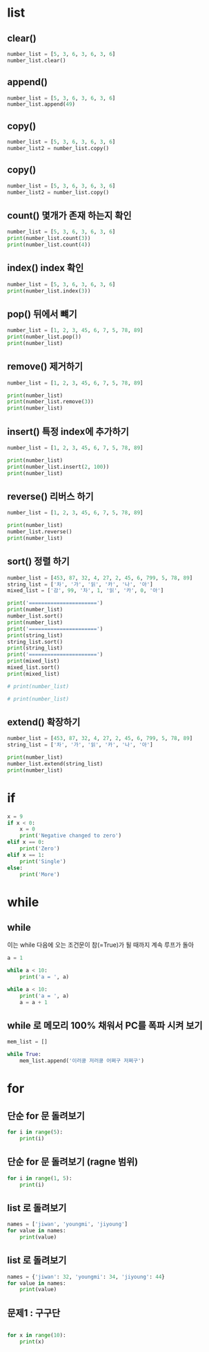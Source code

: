 # list

## clear()
```python
number_list = [5, 3, 6, 3, 6, 3, 6]
number_list.clear()
```

## append()
```python
number_list = [5, 3, 6, 3, 6, 3, 6]
number_list.append(49)
```

## copy()
```python
number_list = [5, 3, 6, 3, 6, 3, 6]
number_list2 = number_list.copy()
```

## copy()
```python
number_list = [5, 3, 6, 3, 6, 3, 6]
number_list2 = number_list.copy()
```

## count() 몇개가 존재 하는지 확인
```python
number_list = [5, 3, 6, 3, 6, 3, 6]
print(number_list.count(3))
print(number_list.count(4))
```

## index() index 확인
```python
number_list = [5, 3, 6, 3, 6, 3, 6]
print(number_list.index(3))
```

## pop() 뒤에서 뺴기
```python
number_list = [1, 2, 3, 45, 6, 7, 5, 78, 89]
print(number_list.pop())
print(number_list)
```

## remove() 제거하기
```python
number_list = [1, 2, 3, 45, 6, 7, 5, 78, 89]

print(number_list)
print(number_list.remove(3))
print(number_list)
```

## insert() 특정 index에 추가하기
```python
number_list = [1, 2, 3, 45, 6, 7, 5, 78, 89]

print(number_list)
print(number_list.insert(2, 100))
print(number_list)
```


## reverse() 리버스 하기
```python
number_list = [1, 2, 3, 45, 6, 7, 5, 78, 89]

print(number_list)
number_list.reverse()
print(number_list)
```

## sort() 정렬 하기
```python
number_list = [453, 87, 32, 4, 27, 2, 45, 6, 799, 5, 78, 89]
string_list = ['차', '가', '읽', '카', '나', '아']
mixed_list = ['감', 99, '차', 1, '읽', '카', 0, '아']

print('======================')
print(number_list)
number_list.sort()
print(number_list)
print('======================')
print(string_list)
string_list.sort()
print(string_list)
print('======================')
print(mixed_list)
mixed_list.sort()
print(mixed_list)

# print(number_list)

# print(number_list)
```

## extend() 확장하기
```python
number_list = [453, 87, 32, 4, 27, 2, 45, 6, 799, 5, 78, 89]
string_list = ['차', '가', '읽', '카', '나', '아']

print(number_list)
number_list.extend(string_list)
print(number_list)
```

# if
```python
x = 9
if x < 0:
    x = 0
    print('Negative changed to zero')
elif x == 0:
    print('Zero')
elif x == 1:
    print('Single')
else:
    print('More')
```


# while

## while
이는 while 다음에 오는 조건문이 참(=True)가 될 때까지 계속 루프가 돌아
```python
a = 1

while a < 10:
    print('a = ', a)

while a < 10:
    print('a = ', a)
    a = a + 1
```

## while 로 메모리 100% 채워서 PC를 폭파 시켜 보기

```python
mem_list = []

while True:
    mem_list.append('이러쿵 저러쿵 어쩌구 저쩌구')

```

# for
## 단순 for 문 돌려보기
```python
for i in range(5):
    print(i)
```

## 단순 for 문 돌려보기 (ragne 범위)
```python
for i in range(1, 5):
    print(i)
```

## list 로 돌려보기
```python
names = ['jiwan', 'youngmi', 'jiyoung']
for value in names:
    print(value)
```

## list 로 돌려보기
```python
names = {'jiwan': 32, 'youngmi': 34, 'jiyoung': 44}
for value in names:
    print(value)
```

## 문제1 : 구구단
```python

for x in range(10):
    print(x)
```


